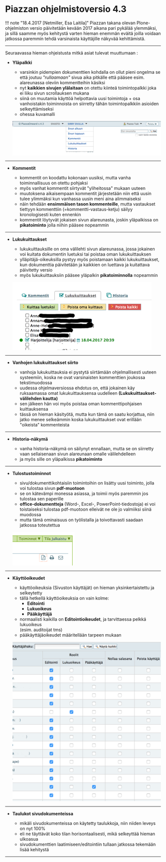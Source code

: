
# Piazzan ohjelmistoversio 4.3

!!! note "18.4.2017 [Netmiller, Esa Laitila]"
	Piazzan takana olevan Plone-ohjelmiston versio päivitetään kevään 2017 aikana
	pari pykälää ylemmäksi, ja sillä saamme myös kehitystä varten hieman enemmän eväitä
	joilla voidaan jatkossa paremmin tehdä varsinaista käyttäjille näkyvää kehittämistä.

----

Seuraavassa hieman ohjeistusta mitkä asiat tulevat muuttumaan  :

* __Yläpalkki__

	- varsinkin pidempien dokumenttien kohdalla on ollut pieni ongelma se että joutuu _"rullaamaan"_ sivua aika pitkälle että pääsee esim. alareunassa oleviin kommentteihin käsiksi
	- nyt __kaikkien sivujen ylälaitaan__ on otettu kiinteä toimintopalkki joka ei liiku sivun scrollauksen mukana
	- siinä on muutamia käyttöä helpottavia uusi toimintoja + osa vanhoistakin toiminnoista on siirretty tähän toimintopalkkiin asioiden selkeyttämiseksi
    - ohessa kuvamalli<br>

    ![Image](kuvat/kuva-150.png)

----

* __Kommentit__

	- kommentit on koodattu kokonaan uusiksi, mutta vanha toiminnallisuus on otettu pohjaksi
    - myös vanhat kommentit siirtyvät "yliheitossa" mukaan uuteen
    - muutoksena aikaisempaan kommentit järjestetään niin että uusin tulee ylimmäksi kun vanhassa uusin meni aina alimmaiseksi
    - näin tehdään __ensimmäisen tason kommenteille__, mutta vastaukset tiettyyn kommenttiin (=kommentti-vastaus-ketju) säilyy kronologisesti kuten ennenkin
    - kommentit löytyvät jokaisen sivun alareunasta, joskin yläpalkissa on __pikatoiminto__ jolla niihin pääsee nopeammin

----

* __Lukukuittaukset__

    - lukukuittauksille on oma välilehti sivun alareunassa, jossa jokainen voi kuitata dokumentin luetuksi tai poistaa oman lukukuittauksen
    - ylläpitäjä-oikeuksilla pystyy myös poistamaan kaikki lukukuittaukset, kun dokumenttia päivitetään ja kaikkien on luettava ja kuitattava päivitetty versio
    - myös lukukuittauksiin pääsee yläpalkin __pikatoiminnolla__ nopeammin

    ![Image](kuvat/kuva-151.png)

----

* __Vanhojen lukukuittaukset siirto__

    - vanhoja lukukuittauksia ei pystytä siirtämään ohjelmallisesti uuteen systeemiin, koska ne ovat varsinaisten kommenttien joukossa tekstimuodossa
    - uudessa ohjelmaversiossa ehdotus on, että jokainen käy ruksaamassa omat lukukuittauksensa uudelleen __(Lukukuittaukset-välilehden kautta)__
    - sen jälkeen hän voi myös poistaa oman kommenttipohjaisen kuittauksensa
    - tässä on hieman käsityötä, mutta kun tämä on saatu korjattua, niin jatko menee selkeämmin koska lukukuittaukset ovat erillään "oikeista" kommenteista

----

* __Historia-näkymä__

	- vanha historia-näkymä on säilynyt ennallaan, mutta se on siirretty vaan sellaisenaan sivun alareunaan omalle välilehdelleen
	- ja myös sille on yläpalkissa __pikatoiminto__

----

* __Tulostustoiminnot__

	- sivu/dokumenttikohtaisiin toimintoihin on lisätty uusi toiminto, jolla voi tulostaa sivun __pdf-muotoon__
	- se on kätevämpi monessa asiassa, ja toimii myös paremmin jos tulostaa sen paperille
    - __office-dokumentteja__ (Word-, Excel-, PowerPoint-tiedostoja) ei voi toistaiseksi tulostaa pdf-muotoon elleivät ne ole jo valmiiksi siinä muodossa
    - mutta tämä ominaisuus on työlistalla ja toivottavasti saadaan jatkossa toteutettua

    ![Image](kuvat/kuva-152.png)

----

* __Käyttöoikeudet__

	- käyttöoikeuksia (Sivuston käyttäjät) on hieman yksinkertaistettu ja selkeytetty
    - tällä hetkellä käyttöoikeuksia on vain kolme:
        - __Editointi__
        - __Lukuoikeus__
        - __Pääkäyttäjä__
    - normaalisti kaikilla on __Editointioikeudet__, ja tarvittaessa pelkkä lukuoikeus <br>
    (esim. auditoijat tms)
    - pääkäyttäjäoikeudet määritellään tarpeen mukaan

    ![Image](kuvat/kuva-153.png)

----

* __Taulukot sivudokumenteissa__

    - mikäli sivudokumenteissa on käytetty taulukkoja, niin niiden leveys on nyt 100%
    - eli ne täyttävät koko tilan horisontaalisesti, mikä selkeyttää hieman ulkoasua
    - sivudokumenttien laatimiseen/editointiin tullaan jatkossa tekemään lisää kehitystä

----
